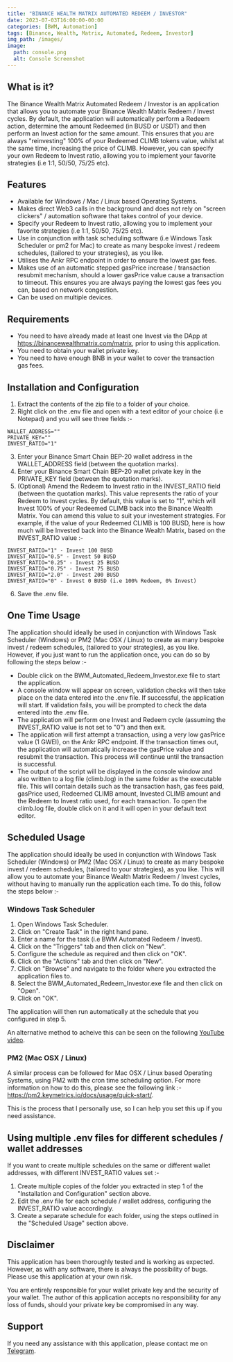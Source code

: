 ```yaml
---
title: "BINANCE WEALTH MATRIX AUTOMATED REDEEM / INVESTOR"
date: 2023-07-03T16:00:00-00:00
categories: [BWM, Automation]
tags: [Binance, Wealth, Matrix, Automated, Redeem, Investor]
img_path: /images/
image:
  path: console.png
  alt: Console Screenshot
---
```


## What is it?

The Binance Wealth Matrix Automated Redeem / Investor is an application that allows you to automate your Binance Wealth Matrix Redeem / Invest cycles.  By default, the application will automatically perform a Redeem action, determine the amount Redeemed (in BUSD or USDT) and then perform an Invest action for the same amount.  This ensures that you are always "reinvesting" 100% of your Redeemed CLIMB tokens value, whilst at the same time, increasing the price of CLIMB.  However, you can specify your own Redeem to Invest ratio, allowing you to implement your favorite strategies (i.e 1:1, 50/50, 75/25 etc).


## Features
- Available for Windows / Mac / Linux based Operating Systems.
- Makes direct Web3 calls in the background and does not rely on "screen clickers" / automation software that takes control of your device.
- Specify your Redeem to Invest ratio, allowing you to implement your favorite strategies (i.e 1:1, 50/50, 75/25 etc).
- Use in conjunction with task scheduling software (i.e Windows Task Scheduler or pm2 for Mac) to create as many bespoke invest / redeem schedules, (tailored to your strategies), as you like.
- Utilises the Ankr RPC endpoint in order to ensure the lowest gas fees.
- Makes use of an automatic stepped gasPrice increase / transaction resubmit mechanism, should a lower gasPrice value cause a transaction to timeout.  This ensures you are always paying the lowest gas fees you can, based on network congestion.
- Can be used on multiple devices.

## Requirements
- You need to have already made at least one Invest via the DApp at https://binancewealthmatrix.com/matrix, prior to using this application.
- You need to obtain your wallet private key.
- You need to have enough BNB in your wallet to cover the transaction gas fees.


## Installation and Configuration
1. Extract the contents of the zip file to a folder of your choice.
2. Right click on the .env file and open with a text editor of your choice (i.e Notepad) and you will see three fields :-
```plaintext
WALLET_ADDRESS=""
PRIVATE_KEY=""
INVEST_RATIO="1"
```
3. Enter your Binance Smart Chain BEP-20 wallet address in the WALLET_ADDRESS field (between the quotation marks).
4. Enter your Binance Smart Chain BEP-20 wallet private key in the PRIVATE_KEY field (between the quotation marks).
5. (Optional) Amend the Redeem to Invest ratio in the INVEST_RATIO field (between the quotation marks).  This value represents the ratio of your Redeem to Invest cycles.  By default, this value is set to "1", which will Invest 100% of your Redeemed CLIMB back into the Binance Wealth Matrix.  You can amend this value to suit your investement strategies.  For example, if the value of your Redeemed CLIMB is 100 BUSD, here is how much will be Invested back into the Binance Wealth Matrix, based on the INVEST_RATIO value :-
```plaintext
INVEST_RATIO="1" - Invest 100 BUSD
INVEST_RATIO="0.5" - Invest 50 BUSD
INVEST_RATIO="0.25" - Invest 25 BUSD
INVEST_RATIO="0.75" - Invest 75 BUSD
INVEST_RATIO="2.0" - Invest 200 BUSD
INVEST_RATIO="0" - Invest 0 BUSD (i.e 100% Redeem, 0% Invest)
```
6. Save the .env file.


## One Time Usage
The application should ideally be used in conjunction with Windows Task Scheduler (Windows) or PM2 (Mac OSX / Linux) to create as many bespoke invest / redeem schedules, (tailored to your strategies), as you like.  However, if you just want to run the application once, you can do so by following the steps below :-

- Double click on the BWM_Automated_Redeem_Investor.exe file to start the application.
- A console window will appear on screen, validation checks will then take place on the data entered into the .env file. If successful, the application will start.  If validation fails, you will be prompted to check the data entered into the .env file.
- The application will perform one Invest and Redeem cycle (assuming the INVEST_RATIO value is not set to "0") and then exit.
- The application will first attempt a transaction, using a very low gasPrice value (1 GWEI), on the Ankr RPC endpoint.  If the transaction times out, the application will automatically increase the gasPrice value and resubmit the transaction.  This process will continue until the transaction is successful.
- The output of the script will be displayed in the console window and also written to a log file (climb.log) in the same folder as the executable file.  This will contain details such as the transaction hash, gas fees paid, gasPrice used, Redeemed CLIMB amount, Invested CLIMB amount and the Redeem to Invest ratio used, for each transaction.  To open the climb.log file, double click on it and it will open in your default text editor.


## Scheduled Usage
The application should ideally be used in conjunction with Windows Task Scheduler (Windows) or PM2 (Mac OSX / Linux) to create as many bespoke invest / redeem schedules, (tailored to your strategies), as you like.  This will allow you to automate your Binance Wealth Matrix Redeem / Invest cycles, without having to manually run the application each time.  To do this, follow the steps below :-

### Windows Task Scheduler
1. Open Windows Task Scheduler.
2. Click on "Create Task" in the right hand pane.
3. Enter a name for the task (i.e BWM Automated Redeem / Invest).
4. Click on the "Triggers" tab and then click on "New".
5. Configure the schedule as required and then click on "OK".
7. Click on the "Actions" tab and then click on "New".
8. Click on "Browse" and navigate to the folder where you extracted the application files to.
9. Select the BWM_Automated_Redeem_Investor.exe file and then click on "Open".
10. Click on "OK".

The application will then run automatically at the schedule that you configured in step 5.

An alternative method to acheive this can be seen on the following [YouTube video](https://www.youtube.com/watch?v=DVUlkU2AxgQ).


### PM2 (Mac OSX / Linux)
A similar process can be followed for Mac OSX / Linux based Operating Systems, using PM2 with the cron time scheduling option.  For more information on how to do this, please see the following link :- https://pm2.keymetrics.io/docs/usage/quick-start/.

This is the process that I personally use, so I can help you set this up if you need assistance.

## Using multiple .env files for different schedules / wallet addresses
If you want to create multiple schedules on the same or different wallet addresses, with different INVEST_RATIO values set :-

1. Create multiple copies of the folder you extracted in step 1 of the "Installation and Configuration" section above.  
2. Edit the .env file for each schedule / wallet address, configuring the INVEST_RATIO value accordingly.
3. Create a separate schedule for each folder, using the steps outlined in the "Scheduled Usage" section above.

## Disclaimer

This application has been thoroughly tested and is working as expected.  However, as with any software, there is always the possibility of bugs.  Please use this application at your own risk.

You are entirely responsible for your wallet private key and the security of your wallet.  The author of this application accepts no responsibility for any loss of funds, should your private key be compromised in any way.

## Support

If you need any assistance with this application, please contact me on [Telegram](https://t.me/MadgeMcMahon).









































